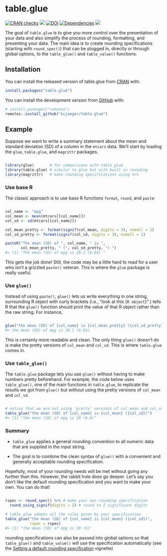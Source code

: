 
<!-- README.md is generated from README.Rmd. Please edit that file -->

# table.glue

<!-- badges: start -->

[![CRAN
checks](https://cranchecks.info/badges/summary/table.glue)](https://cran.r-project.org/web/checks/check_results_table.glue.html)
[![](http://cranlogs.r-pkg.org/badges/last-month/table.glue?color=green)](https://cran.r-project.org/package=table.glue)
[![DOI](https://zenodo.org/badge/291551786.svg)](https://zenodo.org/badge/latestdoi/291551786)
[![Dependencies](https://tinyverse.netlify.com/badge/table.glue)](https://cran.r-project.org/package=table.glue)
[![](https://codecov.io/gh/bcjaeger/table.glue/branch/master/graph/badge.svg)](https://codecov.io/gh/bcjaeger/table.glue)
<!-- badges: end -->

<!-- Note: 
for code coverage, go to
https://www.r-bloggers.com/2017/06/how-to-add-code-coverage-codecov-to-your-r-package/ and follow instructions
-->

The goal of `table.glue` is to give you more control over the
presentation of your data and also simplify the process of rounding,
formatting, and presenting your data. The main idea is to create
rounding specifications (starting with `round_spec()`) that can be
plugged in, directly or through global options, to the `table_glue()`
and `table_value()` functions.

## Installation

You can install the released version of table.glue from
[CRAN](https://CRAN.R-project.org) with:

``` r
install.packages("table.glue")
```

You can install the development version from
[GitHub](https://github.com/) with:

``` r
# install.packages("remotes")
remotes::install_github("bcjaeger/table.glue")
```

## Example

Suppose we want to write a summary statement about the mean and standard
deviation (SD) of a column in the `mtcars` data. We’ll start by loading
the `glue`, `table.glue`, and `magrittr` packages.

``` r

library(glue)       # for comparisons with table_glue
library(table.glue) # similar to glue but with built in rounding
library(magrittr)   # make rounding specifications using %>%
```

### Use base R

The classic approach is to use base R functions `format`, `round`, and
`paste`:

``` r

col_name <- "mpg"
col_mean <- mean(mtcars[[col_name]])
col_sd <- sd(mtcars[[col_name]])

col_mean_pretty <- format(signif(col_mean, digits = 3), nsmall = 1)
col_sd_pretty <- format(signif(col_sd, digits = 3), nsmall = 1)

paste0("The mean (SD) of ", col_name, " is ", 
       col_mean_pretty, " (", col_sd_pretty, ") ")
#> [1] "The mean (SD) of mpg is 20.1 (6.03) "
```

This gets the job done\! Still, the code may be a little hard to read
for a user who isn’t a grizzled `paste()` veteran. This is where the
`glue` package is really useful.

### Use `glue()`

Instead of using `paste()`, `glue()` lets us write everything in one
string, surrounding R object with curly brackets (i.e., “look at this
{`R object`}” ) tells R that the `glue()` function should print the
value of that R object rather than the raw string. For instance,

``` r

glue("the mean (SD) of {col_name} is {col_mean_pretty} ({col_sd_pretty})")
#> the mean (SD) of mpg is 20.1 (6.03)
```

This is certainly more readable and clean. The only thing `glue()`
doesn’t do is make the pretty versions of `col_mean` and `col_sd`.
This is where `table.glue` comes in.

### Use `table_glue()`

The `table.glue` package lets you use `glue()` without having to make
numbers pretty beforehand. For example, the code below uses
`table_glue()`, one of the main functions in `table.glue`, to replicate
the results we got from `glue()` but without using the pretty versions
of `col_mean` and `col_sd`.

``` r

# notice that we are not using 'pretty' versions of col_mean and col_sd
table_glue("the mean (SD) of {col_name} is {col_mean} ({col_sd})")
#> [1] "the mean (SD) of mpg is 20 (6.0)"
```

### Summary

  - `table_glue` applies a general rounding convention to all numeric
    data that are supplied in the input string.

  - The goal is to combine the clean syntax of `glue()` with a
    convenient and generally acceptable rounding specification.

Hopefully, most of your rounding needs will be met without going any
further than this. However, the rabbit hole does go deeper. Let’s say
you don’t like the default rounding specification and you want to make
your own. You can do that\!

``` r

rspec <- round_spec() %>% # make your own rounding specification
  round_using_signif(digits = 2) # round to 2 significant digits

# table glue adopts all the rules given by your specification
table_glue("the mean (SD) of {col_name} is {col_mean} ({col_sd})", 
           rspec = rspec)
#> [1] "the mean (SD) of mpg is 20 (6)"
```

rounding specifications can also be passed into global options so that
`table_glue()` and `table_value()` will use the specification
automatically (see the [Setting a default rounding
specification](https://bcjaeger.github.io/table.glue/articles/default_rounder.html)
vignette)
